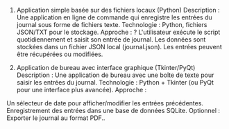 1. Application simple basée sur des fichiers locaux (Python)
Description :
Une application en ligne de commande qui enregistre les entrées du journal sous forme de fichiers texte.
Technologie : Python, fichiers JSON/TXT pour le stockage.
Approche :
?
L'utilisateur exécute le script quotidiennement et saisit son entrée de journal.
Les données sont stockées dans un fichier JSON local (journal.json).
Les entrées peuvent être récupérées ou modifiées.


2. Application de bureau avec interface graphique (Tkinter/PyQt)
Description :
Une application de bureau avec une boîte de texte pour saisir les entrées du journal.
Technologie : Python + Tkinter (ou PyQt pour une interface plus avancée).
Approche :

Un sélecteur de date pour afficher/modifier les entrées précédentes.
Enregistrement des entrées dans une base de données SQLite.
Optionnel : Exporter le journal au format PDF..
